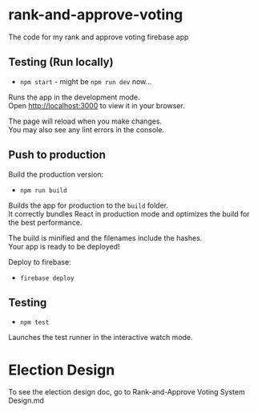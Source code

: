 # rank-and-approve-voting

The code for my rank and approve voting firebase app

## Testing (Run locally)

- `npm start` - might be `npm run dev` now...

Runs the app in the development mode.\
Open [http://localhost:3000](http://localhost:3000) to view it in your browser.

The page will reload when you make changes.\
You may also see any lint errors in the console.

## Push to production

Build the production version:

- `npm run build`

Builds the app for production to the `build` folder.\
It correctly bundles React in production mode and optimizes the build for the best performance.

The build is minified and the filenames include the hashes.\
Your app is ready to be deployed!

Deploy to firebase:

- `firebase deploy`

## Testing

- `npm test`

Launches the test runner in the interactive watch mode.

# Election Design

To see the election design doc, go to Rank-and-Approve Voting System Design.md

